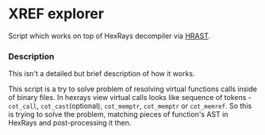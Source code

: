 # XREF explorer

Script which works on top of HexRays decompiler via [HRAST](https://github.com/sibears/HRAST).

### Description

This isn't a detailed but brief description of how it works.

This script is a try to solve problem of resolving virtual functions calls inside of binary files. In hexrays view virtual calls looks like sequence of tokens - `cot_call`, `cot_cast`(optional), `cot_memptr`, `cot_memptr` or `cot_memref`. So this is trying to solve the problem, matching pieces of function's AST in HexRays and post-processing it then.
